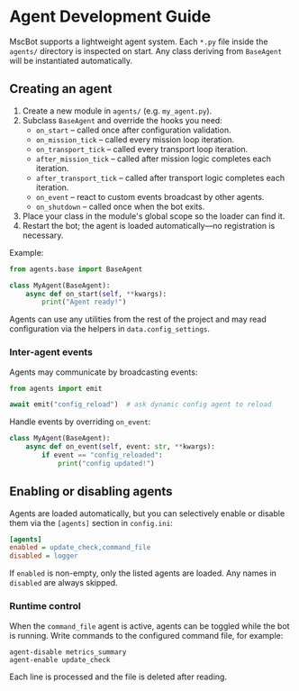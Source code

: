 # Agent Development Guide

MscBot supports a lightweight agent system. Each `*.py` file inside the
`agents/` directory is inspected on start. Any class deriving from
`BaseAgent` will be instantiated automatically.

## Creating an agent

1. Create a new module in `agents/` (e.g. `my_agent.py`).
2. Subclass `BaseAgent` and override the hooks you need:
   - `on_start` – called once after configuration validation.
   - `on_mission_tick` – called every mission loop iteration.
   - `on_transport_tick` – called every transport loop iteration.
   - `after_mission_tick` – called after mission logic completes each iteration.
   - `after_transport_tick` – called after transport logic completes each iteration.
   - `on_event` – react to custom events broadcast by other agents.
   - `on_shutdown` – called once when the bot exits.
3. Place your class in the module's global scope so the loader can find it.
4. Restart the bot; the agent is loaded automatically—no registration is
   necessary.

Example:

```python
from agents.base import BaseAgent

class MyAgent(BaseAgent):
    async def on_start(self, **kwargs):
        print("Agent ready!")
```

Agents can use any utilities from the rest of the project and may read
configuration via the helpers in `data.config_settings`.

### Inter-agent events

Agents may communicate by broadcasting events:

```python
from agents import emit

await emit("config_reload")  # ask dynamic config agent to reload
```

Handle events by overriding `on_event`:

```python
class MyAgent(BaseAgent):
    async def on_event(self, event: str, **kwargs):
        if event == "config_reloaded":
            print("config updated!")
```

## Enabling or disabling agents

Agents are loaded automatically, but you can selectively enable or disable
them via the `[agents]` section in `config.ini`:

```ini
[agents]
enabled = update_check,command_file
disabled = logger
```

If `enabled` is non-empty, only the listed agents are loaded. Any names in
`disabled` are always skipped.

### Runtime control

When the `command_file` agent is active, agents can be toggled while the bot
is running. Write commands to the configured command file, for example:

```
agent-disable metrics_summary
agent-enable update_check
```

Each line is processed and the file is deleted after reading.
